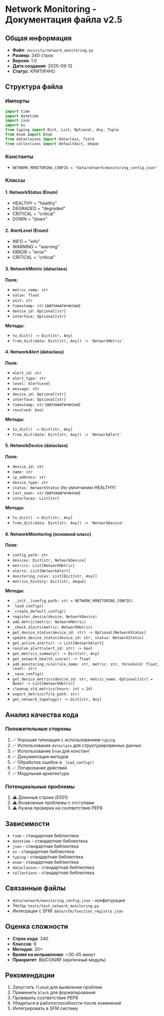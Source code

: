 # Network Monitoring - Документация файла v2.5

## Общая информация
- **Файл**: `security/network_monitoring.py`
- **Размер**: 340 строк
- **Версия**: 1.0
- **Дата создания**: 2025-09-12
- **Статус**: КРИТИЧНО

## Структура файла

### Импорты
```python
import time
import datetime
import json
import os
from typing import Dict, List, Optional, Any, Tuple
from enum import Enum
from dataclasses import dataclass, field
from collections import defaultdict, deque
```

### Константы
- `NETWORK_MONITORING_CONFIG = "data/network/monitoring_config.json"`

### Классы

#### 1. NetworkStatus (Enum)
- HEALTHY = "healthy"
- DEGRADED = "degraded" 
- CRITICAL = "critical"
- DOWN = "down"

#### 2. AlertLevel (Enum)
- INFO = "info"
- WARNING = "warning"
- ERROR = "error"
- CRITICAL = "critical"

#### 3. NetworkMetric (dataclass)
**Поля:**
- `metric_name: str`
- `value: float`
- `unit: str`
- `timestamp: str` (автоматически)
- `device_id: Optional[str]`
- `interface: Optional[str]`

**Методы:**
- `to_dict() -> Dict[str, Any]`
- `from_dict(data: Dict[str, Any]) -> 'NetworkMetric'`

#### 4. NetworkAlert (dataclass)
**Поля:**
- `alert_id: str`
- `alert_type: str`
- `level: AlertLevel`
- `message: str`
- `device_id: Optional[str]`
- `interface: Optional[str]`
- `timestamp: str` (автоматически)
- `resolved: bool`

**Методы:**
- `to_dict() -> Dict[str, Any]`
- `from_dict(data: Dict[str, Any]) -> 'NetworkAlert'`

#### 5. NetworkDevice (dataclass)
**Поля:**
- `device_id: str`
- `name: str`
- `ip_address: str`
- `device_type: str`
- `status: NetworkStatus` (по умолчанию HEALTHY)
- `last_seen: str` (автоматически)
- `interfaces: List[str]`

**Методы:**
- `to_dict() -> Dict[str, Any]`
- `from_dict(data: Dict[str, Any]) -> 'NetworkDevice'`

#### 6. NetworkMonitoring (основной класс)
**Поля:**
- `config_path: str`
- `devices: Dict[str, NetworkDevice]`
- `metrics: List[NetworkMetric]`
- `alerts: List[NetworkAlert]`
- `monitoring_rules: List[Dict[str, Any]]`
- `metrics_history: Dict[str, deque]`

**Методы:**
- `__init__(config_path: str = NETWORK_MONITORING_CONFIG)`
- `_load_config()`
- `_create_default_config()`
- `register_device(device: NetworkDevice)`
- `add_metric(metric: NetworkMetric)`
- `_check_alerts(metric: NetworkMetric)`
- `get_device_status(device_id: str) -> Optional[NetworkStatus]`
- `update_device_status(device_id: str, status: NetworkStatus)`
- `get_active_alerts() -> List[NetworkAlert]`
- `resolve_alert(alert_id: str) -> bool`
- `get_metrics_summary() -> Dict[str, Any]`
- `get_network_health_score() -> float`
- `add_monitoring_rule(rule_name: str, metric: str, threshold: float, level: str)`
- `_save_config()`
- `get_device_metrics(device_id: str, metric_name: Optional[str] = None) -> List[NetworkMetric]`
- `cleanup_old_metrics(hours: int = 24)`
- `export_metrics(file_path: str)`
- `get_network_topology() -> Dict[str, Any]`

## Анализ качества кода

### Положительные стороны
1. ✅ Хорошая типизация с использованием `typing`
2. ✅ Использование `dataclass` для структурированных данных
3. ✅ Использование `Enum` для констант
4. ✅ Документация методов
5. ✅ Обработка ошибок в `_load_config()`
6. ✅ Логирование действий
7. ✅ Модульная архитектура

### Потенциальные проблемы
1. ⚠️ Длинные строки (E501)
2. ⚠️ Возможные проблемы с отступами
3. ⚠️ Нужна проверка на соответствие PEP8

## Зависимости
- `time` - стандартная библиотека
- `datetime` - стандартная библиотека  
- `json` - стандартная библиотека
- `os` - стандартная библиотека
- `typing` - стандартная библиотека
- `enum` - стандартная библиотека
- `dataclasses` - стандартная библиотека
- `collections` - стандартная библиотека

## Связанные файлы
- `data/network/monitoring_config.json` - конфигурация
- Тесты: `tests/test_network_monitoring.py`
- Интеграция с SFM: `data/sfm/function_registry.json`

## Оценка сложности
- **Строк кода**: 340
- **Классов**: 6
- **Методов**: 20+
- **Время на исправление**: ~30-45 минут
- **Приоритет**: ВЫСОКИЙ (критичный модуль)

## Рекомендации
1. Запустить `flake8` для выявления проблем
2. Применить `black` для форматирования
3. Проверить соответствие PEP8
4. Убедиться в работоспособности после изменений
5. Интегрировать в SFM систему